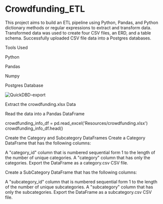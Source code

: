 # Crowdfunding_ETL

This project aims to build an ETL pipeline using Python, Pandas, and Python dictionary methods or regular expressions to extract and transform data. Transformed data was used to create four CSV files, an ERD, and a table schema. Successfully uploaded CSV file data into a Postgres databases.

Tools Used

Python

Pandas

Numpy

Postgres Database

![QuickDBD-export](https://github.com/WanessaEdmond/Crowdfunding_ETL/assets/134868789/9c505ff6-be58-4db4-9a14-9214868fc720)

Extract the crowdfunding.xlsx Data

Read the data into a Pandas DataFrame

crowdfunding_info_df = pd.read_excel('Resources/crowdfunding.xlsx') crowdfunding_info_df.head()

Create the Category and Subcategory DataFrames Create a Category DataFrame that has the following columns:

A "category_id" column that is numbered sequential form 1 to the length of the number of unique categories. A "category" column that has only the categories. Export the DataFrame as a category.csv CSV file.

Create a SubCategory DataFrame that has the following columns:

A "subcategory_id" column that is numbered sequential form 1 to the length of the number of unique subcategories. A "subcategory" column that has only the subcategories. Export the DataFrame as a subcategory.csv CSV file.
